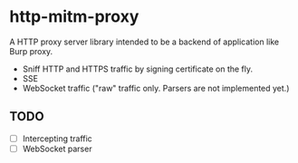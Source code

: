 # http-mitm-proxy

A HTTP proxy server library intended to be a backend of application like Burp proxy.

- Sniff HTTP and HTTPS traffic by signing certificate on the fly.
- SSE
- WebSocket traffic ("raw" traffic only. Parsers are not implemented yet.)

## TODO

- [ ] Intercepting traffic
- [ ] WebSocket parser